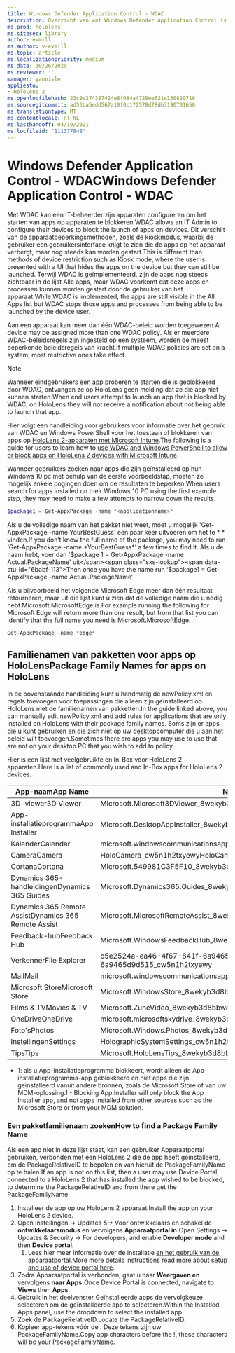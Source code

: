 ```yaml
---
title: Windows Defender Application Control - WDAC
description: Overzicht van wat Windows Defender Application Control is en hoe u dit kunt gebruiken om HoloLens-apparaten mixed reality beheren.
ms.prod: hololens
ms.sitesec: library
author: evmill
ms.author: v-evmill
ms.topic: article
ms.localizationpriority: medium
ms.date: 10/26/2020
ms.reviewer: ''
manager: yannisle
appliesto:
- HoloLens 2
ms.openlocfilehash: 23c9a274387424e8f084a4729ee621e130820716
ms.sourcegitcommit: ad53ba5edd567a18f0c172578d78db3190701650
ms.translationtype: MT
ms.contentlocale: nl-NL
ms.lasthandoff: 04/19/2021
ms.locfileid: "111377848"
---
```

# <a name="windows-defender-application-control---wdac"></a><span data-ttu-id="6babf-103">Windows Defender Application Control - WDAC</span><span class="sxs-lookup"><span data-stu-id="6babf-103">Windows Defender Application Control - WDAC</span></span>

<span data-ttu-id="6babf-104">Met WDAC kan een IT-beheerder zijn apparaten configureren om het starten van apps op apparaten te blokkeren.</span><span class="sxs-lookup"><span data-stu-id="6babf-104">WDAC allows an IT Admin to configure their devices to block the launch of apps on devices.</span></span> <span data-ttu-id="6babf-105">Dit verschilt van de apparaatbeperkingsmethoden, zoals de kioskmodus, waarbij de gebruiker een gebruikersinterface krijgt te zien die de apps op het apparaat verbergt, maar nog steeds kan worden gestart.</span><span class="sxs-lookup"><span data-stu-id="6babf-105">This is different than methods of device restriction such as Kiosk mode, where  the user is presented with a UI that hides the apps on the device but they can still be launched.</span></span> <span data-ttu-id="6babf-106">Terwijl WDAC is geïmplementeerd, zijn de apps nog steeds zichtbaar in de lijst Alle apps, maar WDAC voorkomt dat deze apps en processen kunnen worden gestart door de gebruiker van het apparaat.</span><span class="sxs-lookup"><span data-stu-id="6babf-106">While WDAC is implemented, the apps are still visible in the All Apps list but WDAC stops those apps and processes from being able to be launched by the device user.</span></span>

<span data-ttu-id="6babf-107">Aan een apparaat kan meer dan één WDAC-beleid worden toegewezen.</span><span class="sxs-lookup"><span data-stu-id="6babf-107">A device may be assigned more than one WDAC policy.</span></span> <span data-ttu-id="6babf-108">Als er meerdere WDAC-beleidsregels zijn ingesteld op een systeem, worden de meest beperkende beleidsregels van kracht.</span><span class="sxs-lookup"><span data-stu-id="6babf-108">If multiple WDAC policies are set on a system, most restrictive ones take effect.</span></span> 

> [!NOTE]
> <span data-ttu-id="6babf-109">Wanneer eindgebruikers een app proberen te starten die is geblokkeerd door WDAC, ontvangen ze op HoloLens geen melding dat ze die app niet kunnen starten.</span><span class="sxs-lookup"><span data-stu-id="6babf-109">When end users attempt to launch an app that is blocked by WDAC, on HoloLens they will not receive a notification about not being able to launch that app.</span></span>

<span data-ttu-id="6babf-110">Hier volgt een handleiding voor gebruikers voor informatie over het gebruik van WDAC en Windows PowerShell voor het toestaan of blokkeren van apps op [HoloLens 2-apparaten met Microsoft Intune](https://docs.microsoft.com/mem/intune/configuration/custom-profile-hololens).</span><span class="sxs-lookup"><span data-stu-id="6babf-110">The following is a guide for users to learn how to [use WDAC and Windows PowerShell to allow or block apps on HoloLens 2 devices with Microsoft Intune](https://docs.microsoft.com/mem/intune/configuration/custom-profile-hololens).</span></span>

<span data-ttu-id="6babf-111">Wanneer gebruikers zoeken naar apps die zijn geïnstalleerd op hun Windows 10 pc met behulp van de eerste voorbeeldstap, moeten ze mogelijk enkele pogingen doen om de resultaten te beperken.</span><span class="sxs-lookup"><span data-stu-id="6babf-111">When users search for apps installed on their Windows 10 PC using the first example step, they may need to make a few attempts to narrow down the results.</span></span>

```powershell
$package1 = Get-AppxPackage -name *<applicationname>*
``` 

<span data-ttu-id="6babf-112">Als u de volledige naam van het pakket niet weet, moet u mogelijk 'Get-AppxPackage -name YourBestGuess' een paar keer uitvoeren om het te \* \* vinden.</span><span class="sxs-lookup"><span data-stu-id="6babf-112">If you don’t know the full name of the package, you may need to run ‘Get-AppxPackage -name \*YourBestGuess\*’ a few times to find it.</span></span> <span data-ttu-id="6babf-113">Als u de naam hebt, voer dan '$package 1 = Get-AppxPackage -name Actual.PackageName' uit</span><span class="sxs-lookup"><span data-stu-id="6babf-113">Then once you have the name run ‘$package1 = Get-AppxPackage -name Actual.PackageName‘</span></span>

<span data-ttu-id="6babf-114">Als u bijvoorbeeld het volgende Microsoft Edge meer dan één resultaat retourneren, maar uit die lijst kunt u zien dat de volledige naam die u nodig hebt Microsoft.MicrosoftEdge is.</span><span class="sxs-lookup"><span data-stu-id="6babf-114">For example running the following for Microsoft Edge will return more than one result, but from that list you can identify that the full name you need is Microsoft.MicrosoftEdge.</span></span>

```powershell
Get-AppxPackage -name *edge*
``` 

## <a name="package-family-names-for-apps-on-hololens"></a><span data-ttu-id="6babf-115">Familienamen van pakketten voor apps op HoloLens</span><span class="sxs-lookup"><span data-stu-id="6babf-115">Package Family Names for apps on HoloLens</span></span>

<span data-ttu-id="6babf-116">In de bovenstaande handleiding kunt u handmatig de newPolicy.xml en regels toevoegen voor toepassingen die alleen zijn geïnstalleerd op HoloLens met de familienamen van pakketten.</span><span class="sxs-lookup"><span data-stu-id="6babf-116">In the guide linked above, you can manually edit newPolicy.xml and add rules for applications that are only installed on HoloLens with their package family names.</span></span> <span data-ttu-id="6babf-117">Soms zijn er apps die u kunt gebruiken en die zich niet op uw desktopcomputer die u aan het beleid wilt toevoegen.</span><span class="sxs-lookup"><span data-stu-id="6babf-117">Sometimes there are apps you may use to use that are not on your desktop PC that you wish to add to policy.</span></span>

<span data-ttu-id="6babf-118">Hier is een lijst met veelgebruikte en In-Box voor HoloLens 2 apparaten.</span><span class="sxs-lookup"><span data-stu-id="6babf-118">Here is a list of commonly used and In-Box apps for HoloLens 2 devices.</span></span>

| <span data-ttu-id="6babf-119">App-naam</span><span class="sxs-lookup"><span data-stu-id="6babf-119">App Name</span></span>                   | <span data-ttu-id="6babf-120">Naam pakketfamilie</span><span class="sxs-lookup"><span data-stu-id="6babf-120">Package Family Name</span></span>                                |
|----------------------------|----------------------------------------------------|
| <span data-ttu-id="6babf-121">3D-viewer</span><span class="sxs-lookup"><span data-stu-id="6babf-121">3D Viewer</span></span>                  | <span data-ttu-id="6babf-122">Microsoft.Microsoft3DViewer_8wekyb3d8bbwe</span><span class="sxs-lookup"><span data-stu-id="6babf-122">Microsoft.Microsoft3DViewer_8wekyb3d8bbwe</span></span>          |
| <span data-ttu-id="6babf-123">App-installatieprogramma</span><span class="sxs-lookup"><span data-stu-id="6babf-123">App Installer</span></span>              | <span data-ttu-id="6babf-124">Microsoft.DesktopAppInstaller_8wekyb3d8bbwe <sup>1</sup></span><span class="sxs-lookup"><span data-stu-id="6babf-124">Microsoft.DesktopAppInstaller_8wekyb3d8bbwe <sup>1</sup></span></span>         |
| <span data-ttu-id="6babf-125">Kalender</span><span class="sxs-lookup"><span data-stu-id="6babf-125">Calendar</span></span>                   | <span data-ttu-id="6babf-126">microsoft.windowscommunicationsapps_8wekyb3d8bbwe</span><span class="sxs-lookup"><span data-stu-id="6babf-126">microsoft.windowscommunicationsapps_8wekyb3d8bbwe</span></span>  |
| <span data-ttu-id="6babf-127">Camera</span><span class="sxs-lookup"><span data-stu-id="6babf-127">Camera</span></span>                     | <span data-ttu-id="6babf-128">HoloCamera_cw5n1h2txyewy</span><span class="sxs-lookup"><span data-stu-id="6babf-128">HoloCamera_cw5n1h2txyewy</span></span>                           |
| <span data-ttu-id="6babf-129">Cortana</span><span class="sxs-lookup"><span data-stu-id="6babf-129">Cortana</span></span>                    | <span data-ttu-id="6babf-130">Microsoft.549981C3F5F10_8wekyb3d8bbwe</span><span class="sxs-lookup"><span data-stu-id="6babf-130">Microsoft.549981C3F5F10_8wekyb3d8bbwe</span></span>              |
| <span data-ttu-id="6babf-131">Dynamics 365-handleidingen</span><span class="sxs-lookup"><span data-stu-id="6babf-131">Dynamics 365 Guides</span></span>        | <span data-ttu-id="6babf-132">Microsoft.Dynamics365.Guides_8wekyb3d8bbwe</span><span class="sxs-lookup"><span data-stu-id="6babf-132">Microsoft.Dynamics365.Guides_8wekyb3d8bbwe</span></span>         |
| <span data-ttu-id="6babf-133">Dynamics 365 Remote Assist</span><span class="sxs-lookup"><span data-stu-id="6babf-133">Dynamics 365 Remote Assist</span></span> | <span data-ttu-id="6babf-134">Microsoft.MicrosoftRemoteAssist_8wekyb3d8bbwe</span><span class="sxs-lookup"><span data-stu-id="6babf-134">Microsoft.MicrosoftRemoteAssist_8wekyb3d8bbwe</span></span>      |
| <span data-ttu-id="6babf-135">Feedback-hub</span><span class="sxs-lookup"><span data-stu-id="6babf-135">Feedback Hub</span></span>               | <span data-ttu-id="6babf-136">Microsoft.WindowsFeedbackHub_8wekyb3d8bbwe</span><span class="sxs-lookup"><span data-stu-id="6babf-136">Microsoft.WindowsFeedbackHub_8wekyb3d8bbwe</span></span>         |
| <span data-ttu-id="6babf-137">Verkenner</span><span class="sxs-lookup"><span data-stu-id="6babf-137">File Explorer</span></span>              | <span data-ttu-id="6babf-138">c5e2524a-ea46-4f67-841f-6a9465d9d515_cw5n1h2txyewy</span><span class="sxs-lookup"><span data-stu-id="6babf-138">c5e2524a-ea46-4f67-841f-6a9465d9d515_cw5n1h2txyewy</span></span> |
| <span data-ttu-id="6babf-139">Mail</span><span class="sxs-lookup"><span data-stu-id="6babf-139">Mail</span></span>                       | <span data-ttu-id="6babf-140">microsoft.windowscommunicationsapps_8wekyb3d8bbwe</span><span class="sxs-lookup"><span data-stu-id="6babf-140">microsoft.windowscommunicationsapps_8wekyb3d8bbwe</span></span>  |
| <span data-ttu-id="6babf-141">Microsoft Store</span><span class="sxs-lookup"><span data-stu-id="6babf-141">Microsoft Store</span></span>            | <span data-ttu-id="6babf-142">Microsoft.WindowsStore_8wekyb3d8bbwe</span><span class="sxs-lookup"><span data-stu-id="6babf-142">Microsoft.WindowsStore_8wekyb3d8bbwe</span></span>               |
| <span data-ttu-id="6babf-143">Films & TV</span><span class="sxs-lookup"><span data-stu-id="6babf-143">Movies & TV</span></span>                | <span data-ttu-id="6babf-144">Microsoft.ZuneVideo_8wekyb3d8bbwe</span><span class="sxs-lookup"><span data-stu-id="6babf-144">Microsoft.ZuneVideo_8wekyb3d8bbwe</span></span>                  |
| <span data-ttu-id="6babf-145">OneDrive</span><span class="sxs-lookup"><span data-stu-id="6babf-145">OneDrive</span></span>                   | <span data-ttu-id="6babf-146">microsoft.microsoftskydrive_8wekyb3d8bbwe</span><span class="sxs-lookup"><span data-stu-id="6babf-146">microsoft.microsoftskydrive_8wekyb3d8bbwe</span></span>          |
| <span data-ttu-id="6babf-147">Foto's</span><span class="sxs-lookup"><span data-stu-id="6babf-147">Photos</span></span>                     | <span data-ttu-id="6babf-148">Microsoft.Windows.Photos_8wekyb3d8bbwe</span><span class="sxs-lookup"><span data-stu-id="6babf-148">Microsoft.Windows.Photos_8wekyb3d8bbwe</span></span>             |
| <span data-ttu-id="6babf-149">Instellingen</span><span class="sxs-lookup"><span data-stu-id="6babf-149">Settings</span></span>                   | <span data-ttu-id="6babf-150">HolographicSystemSettings_cw5n1h2txyewy</span><span class="sxs-lookup"><span data-stu-id="6babf-150">HolographicSystemSettings_cw5n1h2txyewy</span></span>            |
| <span data-ttu-id="6babf-151">Tips</span><span class="sxs-lookup"><span data-stu-id="6babf-151">Tips</span></span>                       | <span data-ttu-id="6babf-152">Microsoft.HoloLensTips_8wekyb3d8bbwe</span><span class="sxs-lookup"><span data-stu-id="6babf-152">Microsoft.HoloLensTips_8wekyb3d8bbwe</span></span>               |

- <span data-ttu-id="6babf-153">1: als u App-installatieprogramma blokkeert, wordt alleen de App-installatieprogramma-app geblokkeerd en niet apps die zijn geïnstalleerd vanuit andere bronnen, zoals de Microsoft Store of van uw MDM-oplossing.</span><span class="sxs-lookup"><span data-stu-id="6babf-153">1 - Blocking App Installer will only block the App Installer app, and not apps installed from other sources such as the Microsoft Store or from your MDM solution.</span></span>

### <a name="how-to-find-a-package-family-name"></a><span data-ttu-id="6babf-154">Een pakketfamilienaam zoeken</span><span class="sxs-lookup"><span data-stu-id="6babf-154">How to find a Package Family Name</span></span>

<span data-ttu-id="6babf-155">Als een app niet in deze lijst staat, kan een gebruiker Apparaatportal gebruiken, verbonden met een HoloLens 2 die de app heeft geïnstalleerd, om de PackageRelativeID te bepalen en van hieruit de PackageFamilyName op te halen.</span><span class="sxs-lookup"><span data-stu-id="6babf-155">If an app is not on this list, then a user may use Device Portal, connected to a HoloLens 2 that has installed the app wished to be blocked, to determine the PackageRelativeID and from there get the PackageFamilyName.</span></span>

1. <span data-ttu-id="6babf-156">Installeer de app op uw HoloLens 2 apparaat.</span><span class="sxs-lookup"><span data-stu-id="6babf-156">Install the app on your HoloLens 2 device.</span></span> 
1. <span data-ttu-id="6babf-157">Open Instellingen -> Updates &-> Voor ontwikkelaars en schakel de **ontwikkelaarsmodus** en vervolgens **Apparaatportal in.**</span><span class="sxs-lookup"><span data-stu-id="6babf-157">Open Settings -> Updates & Security -> For developers, and enable **Developer mode** and then **Device portal**.</span></span> 
    1. <span data-ttu-id="6babf-158">Lees hier meer informatie over de installatie [en het gebruik van de apparaatportal.](https://docs.microsoft.com/windows/mixed-reality/develop/platform-capabilities-and-apis/using-the-windows-device-portal)</span><span class="sxs-lookup"><span data-stu-id="6babf-158">More more details instructions read more about [setup and use of device portal here](https://docs.microsoft.com/windows/mixed-reality/develop/platform-capabilities-and-apis/using-the-windows-device-portal).</span></span>
1. <span data-ttu-id="6babf-159">Zodra Apparaatportal is verbonden, gaat u naar **Weergaven en** vervolgens **naar Apps.**</span><span class="sxs-lookup"><span data-stu-id="6babf-159">Once Device Portal is connected, navigate to **Views** then **Apps**.</span></span> 
1. <span data-ttu-id="6babf-160">Gebruik in het deelvenster Geïnstalleerde apps de vervolgkeuze selecteren om de geïnstalleerde app te selecteren.</span><span class="sxs-lookup"><span data-stu-id="6babf-160">Within the Installed Apps panel, use the dropdown to select the installed app.</span></span> 
1. <span data-ttu-id="6babf-161">Zoek de PackageRelativeID.</span><span class="sxs-lookup"><span data-stu-id="6babf-161">Locate the PackageRelativeID.</span></span> 
1. <span data-ttu-id="6babf-162">Kopieer app-tekens vóór de . Deze tekens zijn uw PackageFamilyName.</span><span class="sxs-lookup"><span data-stu-id="6babf-162">Copy app characters before the !, these characters will be your PackageFamilyName.</span></span>


